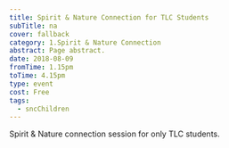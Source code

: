 ```yaml
---
title: Spirit & Nature Connection for TLC Students
subTitle: na
cover: fallback
category: 1.Spirit & Nature Connection
abstract: Page abstract.
date: 2018-08-09
fromTime: 1.15pm
toTime: 4.15pm
type: event
cost: Free
tags:
  - sncChildren
---
```


Spirit & Nature connection session for only TLC students.

